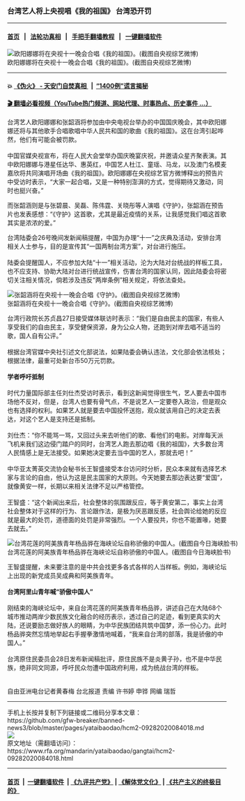 ### 台湾艺人将上央视唱《我的祖国》 台湾恐开罚
------------------------

#### [首页](https://github.com/gfw-breaker/banned-news3/blob/master/README.md) &nbsp;&nbsp;|&nbsp;&nbsp; [法轮功真相](https://github.com/begood0513/basic/blob/master/README.md)  &nbsp;&nbsp;|&nbsp;&nbsp; [手把手翻墙教程](https://github.com/gfw-breaker/guides/wiki)  &nbsp;&nbsp;|&nbsp;&nbsp; [一键翻墙软件](https://github.com/gfw-breaker/nogfw/blob/master/README.md)  



<div id="headerimg">
 <img alt="欧阳娜娜将在央视十一晚会合唱《我的祖国》。(截图自央视综艺微博)" src="https://www.rfa.org/mandarin/yataibaodao/gangtai/hcm2-09282020084018.html/6b50967d5a1c5a1c.jpg/@@images/2cb393ef-490c-4251-b065-52a39e446bf5.jpeg" title="欧阳娜娜将在央视十一晚会合唱《我的祖国》。(截图自央视综艺微博)"/>
 <div id="headerimgcontents">
  <div id="headerimgcaption">
   <span>
    欧阳娜娜将在央视十一晚会合唱《我的祖国》。(截图自央视综艺微博)
   </span>
   <!-- zoomattribute -->
  </div>
  <!-- headerimgcaption -->
 </div>
 <!-- headerimagecontents -->
</div>

<hr/>


#### 💥 [《伪火》 - 天安门自焚真相 ](http://158.247.195.190:10000/videos/blog/weihuo.html)&nbsp; |&nbsp; [“1400例”谎言揭秘  ](http://158.247.195.190:10000/videos/blog/jiexi1400.html)

#### [ 🎬  翻墙必看视频（YouTube热门频道、网站代理、时事热点、历史事件 ...）](https://github.com/gfw-breaker/links/blob/master/banned.md)

<div id="storytext">
 <div>
  <div class="slot_header">
  </div>
 </div>
 <p>
 </p>
 <p>
  台湾艺人欧阳娜娜和张韶涵将参加由中央电视台举办的中国国庆晚会，其中欧阳娜娜还将与其他歌手合唱歌唱中华人民共和国的歌曲《我的祖国》。这在台湾引起哗然，他们有可能会被罚款。
  <br/>
  <br/>
  中国官媒央视宣布，将在人民大会堂举办国庆晚宴庆祝，并邀请众星齐聚表演。其中欧阳娜娜与港星任达华、惠英红，中国艺人杜江、童瑶、马龙，以及澳门名模麦嘉欣将共同演唱开场曲《我的祖国》。欧阳娜娜在央视综艺官方微博释出的预告片中受访时表示，“大家一起合唱，又是一种特别澎湃的方式，觉得期待又激动，同时也挺兴奋。”
 </p>
 <p>
 </p>
 <p>
 </p>
 <p>
  而张韶涵则是与张碧晨、吴磊、陈伟霆、关晓彤等人演唱《守护》，张韶涵在预告片也发表感想：“《守护》这首歌，尤其是最近疫情的关系，让我感觉我们唱这首歌其实是浓浓的爱。”
 </p>
 <p>
  台湾陆委会26号晚间发新闻稿提醒，中国为办理“十一”之庆典及活动，安排台湾相关人士参与，目的是宣传其“一国两制台湾方案”，对台进行施压。
  <br/>
  <br/>
  陆委会提醒国人，不应参加大陆“十一”相关活动，沦为大陆对台统战的样板工具，也不应支持、协助大陆对台进行统战宣传，伤害台湾的国家认同，因此陆委会将密切关注相关情况，倘若涉及违反“两岸条例”相关规定，将依法查处。
 </p>
 <p>
 </p>
 <p>
  <div class="image-inline captioned" style="width:640px;">
   <div style="width:640px;">
    <img alt="张韶涵将在央视十一晚会合唱《守护》。(截图自央视综艺微博)" src="https://www.rfa.org/mandarin/yataibaodao/gangtai/hcm2-09282020084018.html/5f3597f66db5.jpg" title="张韶涵将在央视十一晚会合唱《守护》。(截图自央视综艺微博)"/>
   </div>
   <div class="image-caption">
    <span style="width:640px;">
     张韶涵将在央视十一晚会合唱《守护》。(截图自央视综艺微博)
    </span>
    <span class="copyright">
    </span>
   </div>
  </div>
 </p>
 <p>
  台湾行政院长苏贞昌27日接受媒体联访时表示：“我们是自由民主的国家，有些人享受我们的自由民主，享受健保资源，身为公众人物，还跑到对岸去唱不适当的歌，国人自有公评。”
  <br/>
  <br/>
  根据台湾官媒中央社引述文化部说法，如果陆委会确认违法，文化部会依法核处；根据法律，最重可处新台币50万元罚款。
  <br/>
  <b>
   <br/>
   学者呼吁抵制
  </b>
  <br/>
  <br/>
  时代力量国际部主任刘仕杰受访时表示，看到这新闻觉得很生气，艺人要去中国市场他不反对，但是，台湾人也要有骨气点，不是说艺人一定要卷入政治，但是观众也有选择的权利。如果艺人就是要去中国投怀送抱，观众就该用自己的决定去表达，对这个艺人是支持还是抵制。
  <br/>
  <br/>
  刘仕杰：“你不能骂一骂，又回过头来去听他们的歌、看他们的电影。对岸每天派飞机来我们这边侵门踏户的同时，台湾艺人跑去那边唱《我的祖国》，大多数台湾人民情感上是无法接受。如果她决定要去当中国的艺人，那就去吧！”
  <br/>
  <br/>
  中华亚太菁英交流协会秘书长王智盛接受本台访问时分析，民众本来就有选择艺术家与言论的自由，他认为这是民主国家的大原则。今天她要去那边表达要“爱国”，就像黄安一样，长期以来相关法律不足以严格管控。
  <br/>
  <br/>
  王智盛：“这个新闻出来后，社会整体的氛围跟反应，等于黄安第二，事实上台湾社会整体对于这样的行为、言论跟作法，是极为厌恶跟反感，社会舆论给她的反应就是最大的处罚，道德面的处罚是非常强烈。一个人要投共，你也不能置喙，她要去就去。”
 </p>
 <p>
 </p>
 <p>
  <div class="image-inline captioned" style="width:640px;">
   <div style="width:640px;">
    <img alt="台湾花莲的阿美族青年杨品骅在海峡论坛自称骄傲的中国人。(截图自今日海峡脸书)" src="https://www.rfa.org/mandarin/yataibaodao/gangtai/hcm2-09282020084018.html/963f7f8e65cf.png" title="台湾花莲的阿美族青年杨品骅在海峡论坛自称骄傲的中国人。(截图自今日海峡脸书)"/>
   </div>
   <div class="image-caption">
    <span style="width:640px;">
     台湾花莲的阿美族青年杨品骅在海峡论坛自称骄傲的中国人。(截图自今日海峡脸书)
    </span>
    <span class="copyright">
    </span>
   </div>
  </div>
 </p>
 <p>
  王智盛提醒，未来要注意的是中共会找更多各式各样的人当样板。例如，海峡论坛上出现的新党成员吴成典和阿美族青年。
  <br/>
  <br/>
  <b>
   台湾阿里山青年喊“骄傲中国人”
   <br/>
  </b>
  <br/>
  刚结束的海峡论坛中，来自台湾花莲的阿美族青年杨品骅，讲述自己在大陆68个城市推动两岸少数民族文化融合的经历表示，透过自己的足迹，看到更真实的大陆，还说要励志做好族人的眼睛，为中华民族团结共筑中国梦，添一份心力。此时杨品骅突然忘情地举起右手握拳激情地喊着，“我来自台湾的部落，我是骄傲的中国人。”
  <br/>
  <br/>
  台湾原住民委员会28日发布新闻稿批评，原住民族不是炎黄子孙，也不是中华民族，绝非同文同源，呼吁民众勿遭中国政府利用，成为统战台湾的样板。
  <br/>
  <br/>
  <br/>
  自由亚洲电台记者黄春梅 台北报道 责编 许书婷 申铧 网编 瑞哲
 </p>
 <div>
 </div>
 <div>
 </div>
 <div>
 </div>
 <div>
 </div>
 <div>
 </div>
</div>

<hr/>
手机上长按并复制下列链接或二维码分享本文章：<br/>
https://github.com/gfw-breaker/banned-news3/blob/master/pages/yataibaodao/hcm2-09282020084018.md <br/>
<a href='https://github.com/gfw-breaker/banned-news3/blob/master/pages/yataibaodao/hcm2-09282020084018.md'><img src='https://github.com/gfw-breaker/banned-news3/blob/master/pages/yataibaodao/hcm2-09282020084018.md.png'/></a> <br/>
原文地址（需翻墙访问）：https://www.rfa.org/mandarin/yataibaodao/gangtai/hcm2-09282020084018.html


------------------------
#### [首页](https://github.com/gfw-breaker/banned-news3/blob/master/README.md) &nbsp;|&nbsp; [一键翻墙软件](https://github.com/gfw-breaker/nogfw/blob/master/README.md) &nbsp;| [《九评共产党》](https://github.com/gfw-breaker/9ping.md/blob/master/README.md#九评之一评共产党是什么) | [《解体党文化》](https://github.com/gfw-breaker/jtdwh.md/blob/master/README.md) | [《共产主义的终极目的》](https://github.com/gfw-breaker/gczydzjmd.md/blob/master/README.md)


<img src='http://gfw-breaker.win/banned-news3/pages/yataibaodao/hcm2-09282020084018.md' width='0px' height='0px'/>